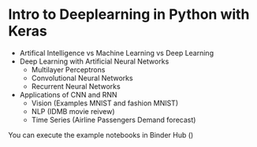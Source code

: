 # Intro to Deeplearning in Python with Keras 

 - Artifical Intelligence vs Machine Learning vs Deep Learning 
 - Deep Learning with Artificial Neural Networks 
   - Multilayer Perceptrons
   - Convolutional Neural Networks
   - Recurrent Neural Networks
 - Applications of CNN and RNN
   - Vision (Examples MNIST and fashion MNIST)
   - NLP (IDMB movie reivew)
   - Time Series (Airline Passengers Demand forecast)

You can execute the example notebooks in Binder Hub ()

